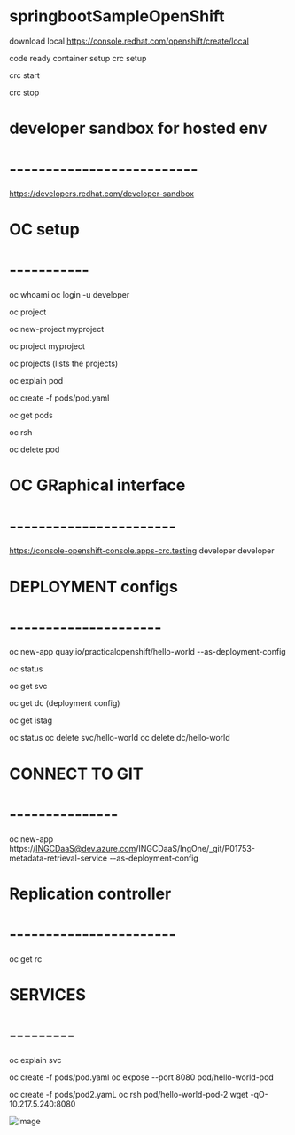 # springbootSampleOpenShift

download local 
https://console.redhat.com/openshift/create/local

code ready container setup
crc setup

crc start

crc stop


# developer sandbox for hosted env
# --------------------------
https://developers.redhat.com/developer-sandbox

# OC setup
# -----------
oc whoami
oc login -u developer

oc project

oc new-project myproject

oc project myproject

oc projects (lists the projects)

oc explain pod

oc create -f pods/pod.yaml

oc get pods

oc rsh <pod name>

oc delete pod <podname>


# OC GRaphical interface
# -----------------------


https://console-openshift-console.apps-crc.testing
developer
developer

# DEPLOYMENT configs
# ---------------------

oc new-app quay.io/practicalopenshift/hello-world --as-deployment-config


oc status

 oc get svc

oc get dc (deployment config)

oc get istag



oc status
	oc delete svc/hello-world
	oc delete dc/hello-world
	
	
# CONNECT TO GIT
# ---------------


oc new-app https://INGCDaaS@dev.azure.com/INGCDaaS/IngOne/_git/P01753-metadata-retrieval-service --as-deployment-config


# Replication controller
# -----------------------


oc get rc



# SERVICES
# ---------


oc explain svc

oc create  -f pods/pod.yaml 
	oc expose --port 8080 pod/hello-world-pod



oc create  -f pods/pod2.yamL
	oc rsh pod/hello-world-pod-2
		 wget -qO- 10.217.5.240:8080

	
![image](https://github.com/viswatejasunkara/springbootSampleOpenShift/assets/45903810/af4eaf70-b764-417b-906d-1fcfcc348e4b)
